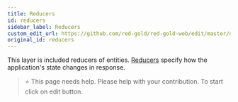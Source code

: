 ```yaml
---
title: Reducers
id: reducers
sidebar_label: Reducers
custom_edit_url: https://github.com/red-gold/red-gold-web/edit/master/docs/social/ui_reference/reducers.md
original_id: reducers
---
```


This layer is included reducers of entities. [Reducers](http://redux.js.org/docs/basics/Reducers.html) specify how the application's state changes in response.


 > ⭐️ This page needs help. Please help with your contribution. To start click on edit button.